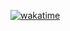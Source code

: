[![wakatime](https://wakatime.com/badge/user/55c30436-1509-4eb9-9f18-fa9b7c6060c4/project/018b7cc1-bd83-4823-9fc6-e53bc6c5a4c8.svg)](https://wakatime.com/badge/user/55c30436-1509-4eb9-9f18-fa9b7c6060c4/project/018b7cc1-bd83-4823-9fc6-e53bc6c5a4c8)
